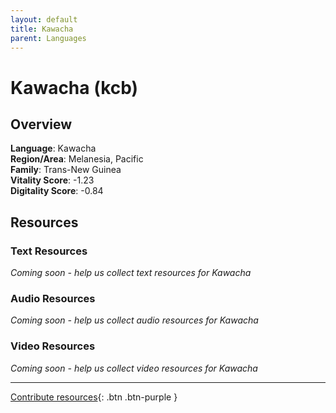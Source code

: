 ```yaml
---
layout: default
title: Kawacha
parent: Languages
---
```


# Kawacha (kcb)

## Overview

**Language**: Kawacha  
**Region/Area**: Melanesia, Pacific  
**Family**: Trans-New Guinea  
**Vitality Score**: -1.23  
**Digitality Score**: -0.84  

## Resources

### Text Resources
*Coming soon - help us collect text resources for Kawacha*

### Audio Resources
*Coming soon - help us collect audio resources for Kawacha*

### Video Resources
*Coming soon - help us collect video resources for Kawacha*

---

[Contribute resources](https://fairtrain.github.io/){: .btn .btn-purple }

